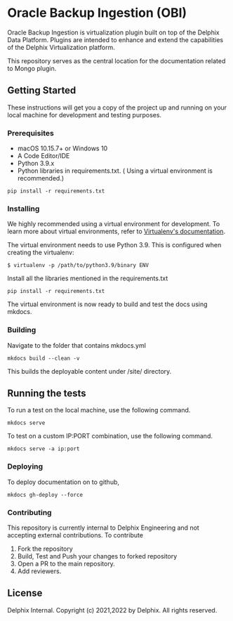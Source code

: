 # Oracle Backup Ingestion (OBI)

Oracle Backup Ingestion is virtualization plugin built on top of the Delphix Data Platform. Plugins are intended to enhance and extend the 
capabilities of the Delphix Virtualization platform. 

This repository serves as the central location for the documentation related to Mongo plugin.

## Getting Started
These instructions will get you a copy of the project up and running on your local 
machine for development and testing purposes. 


### Prerequisites

- macOS 10.15.7+ or Windows 10
- A Code Editor/IDE
- Python 3.9.x
- Python libraries in requirements.txt. ( Using a virtual environment is recommended.)


```
pip install -r requirements.txt
```

### Installing

We highly recommended using a virtual environment for development. 
To learn more about virtual environments, refer to [Virtualenv's documentation](https://virtualenv.pypa.io/en/latest/).

The virtual environment needs to use Python 3.9. This is configured when creating the virtualenv:
```
$ virtualenv -p /path/to/python3.9/binary ENV
```

Install all the libraries mentioned in the requirements.txt

```
pip install -r requirements.txt
```

The virtual environment is now ready to build and test the docs using mkdocs.

### Building
Navigate to the folder that contains mkdocs.yml

```
mkdocs build --clean -v
```
This builds the deployable content under /site/ directory. 

## Running the tests

To run a test on the local machine, use the following command. 
```
mkdocs serve 
```
To test on a custom IP:PORT combination, use the following command. 
```
mkdocs serve -a ip:port
```

### Deploying

To deploy documentation on to github, 

```
mkdocs gh-deploy --force
```

### Contributing

This repository is currently internal to Delphix Engineering and not accepting external contributions.
To contribute
1. Fork the repository
2. Build, Test and Push your changes to forked repository
3. Open a PR to the main repository. 
4. Add reviewers. 

## License

Delphix Internal. Copyright (c) 2021,2022 by Delphix. All rights reserved.
